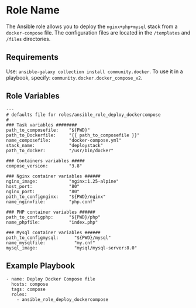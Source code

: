 Role Name
=========
The Ansible role allows you to deploy the `nginx+php+mysql` stack from a `docker-compose` file. The configuration files are located in the `/templates` and `/files` directories.

Requirements
------------
Use: `ansible-galaxy collection install community.docker`.
To use it in a playbook, specify: `community.docker.docker_compose_v2`.

Role Variables
--------------
```
---
# defaults file for roles/ansible_role_deploy_dockercompose
#
### Task variables ########
path_to_composefile:    "${PWD}"
path_to_Dockerfile:     "{{ path_to_composefile }}"
name_composefile:       "docker-compose.yml"
stack_name:             "deploystack"
path_to_docker:         "/usr/bin/docker"

### Containers variables #####
compose_version:        "3.8"

### Nginx container variables ######
nginx_image:            "nginx:1.25-alpine"
host_port:              "80"
nginx_port:             "80"
path_to_confignginx:    "${PWD}/nginx"
name_nginxfile:         "php.conf"

### PHP container variables ######
path_to_configphp:      "${PWD}/php"
name_phpfile:           "index.php"

### Mysql container variables ######
path_to_configmysql:      "${PWD}/mysql"
name_mysqlfile:           "my.cnf"
mysql_image:              "mysql/mysql-server:8.0"

```
Example Playbook
----------------
```
- name: Deploy Docker Compose file
  hosts: compose
  tags: compose
  roles:
    - ansible_role_deploy_dockercompose
```
